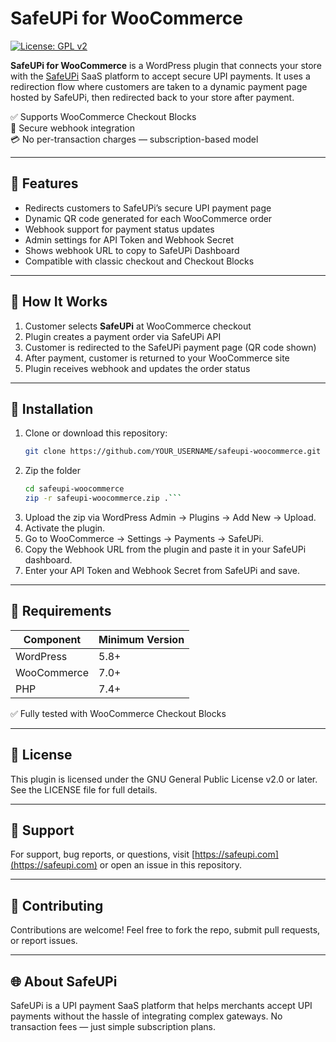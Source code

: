 # SafeUPi for WooCommerce

[![License: GPL v2](https://img.shields.io/badge/License-GPL_v2-blue.svg)](LICENSE)

**SafeUPi for WooCommerce** is a WordPress plugin that connects your store with the [SafeUPi](https://safeupi.com) SaaS platform to accept secure UPI payments. It uses a redirection flow where customers are taken to a dynamic payment page hosted by SafeUPi, then redirected back to your store after payment.

✅ Supports WooCommerce Checkout Blocks  
🔐 Secure webhook integration  
💳 No per-transaction charges — subscription-based model

---

## 🚀 Features

- Redirects customers to SafeUPi’s secure UPI payment page
- Dynamic QR code generated for each WooCommerce order
- Webhook support for payment status updates
- Admin settings for API Token and Webhook Secret
- Shows webhook URL to copy to SafeUPi Dashboard
- Compatible with classic checkout and Checkout Blocks

---

## 🧩 How It Works

1. Customer selects **SafeUPi** at WooCommerce checkout
2. Plugin creates a payment order via SafeUPi API
3. Customer is redirected to the SafeUPi payment page (QR code shown)
4. After payment, customer is returned to your WooCommerce site
5. Plugin receives webhook and updates the order status

---

## 🔧 Installation

1. Clone or download this repository:
   ````bash
   git clone https://github.com/YOUR_USERNAME/safeupi-woocommerce.git ```
   ````
2. Zip the folder
   ````bash
   cd safeupi-woocommerce
   zip -r safeupi-woocommerce.zip .```
   ````
3. Upload the zip via WordPress Admin → Plugins → Add New → Upload.
4. Activate the plugin.
5. Go to WooCommerce → Settings → Payments → SafeUPi.
6. Copy the Webhook URL from the plugin and paste it in your SafeUPi dashboard.
7. Enter your API Token and Webhook Secret from SafeUPi and save.

---

## 🧪 Requirements

| Component   | Minimum Version |
| ----------- | --------------- |
| WordPress   | 5.8+            |
| WooCommerce | 7.0+            |
| PHP         | 7.4+            |

✅ Fully tested with WooCommerce Checkout Blocks

---

## 📄 License

This plugin is licensed under the GNU General Public License v2.0 or later.
See the LICENSE file for full details.

---

## 🛟 Support

For support, bug reports, or questions, visit [https://safeupi.com](https://safeupi.com) or open an issue in this repository.

---

## 🤝 Contributing

Contributions are welcome! Feel free to fork the repo, submit pull requests, or report issues.

---

## 🌐 About SafeUPi

SafeUPi is a UPI payment SaaS platform that helps merchants accept UPI payments without the hassle of integrating complex gateways. No transaction fees — just simple subscription plans.
